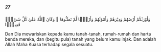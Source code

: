##### 27

<span class="ayah">وَأَوْرَثَكُمْ أَرْضَهُمْ وَدِيَٰرَهُمْ وَأَمْوَٰلَهُمْ وَأَرْضًۭا لَّمْ تَطَـُٔوهَا ۚ وَكَانَ ٱللَّهُ عَلَىٰ كُلِّ شَىْءٍۢ قَدِيرًۭا</span>

<span class="ayah_translation">Dan Dia mewariskan kepada kamu tanah-tanah, rumah-rumah dan harta benda mereka, dan (begitu pula) tanah yang belum kamu injak. Dan adalah Allah Maha Kuasa terhadap segala sesuatu.</span>
